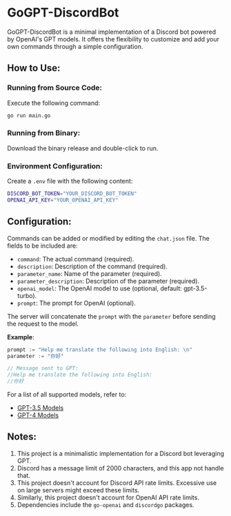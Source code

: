 # GoGPT-DiscordBot

GoGPT-DiscordBot is a minimal implementation of a Discord bot powered by OpenAI's GPT models. It offers the flexibility to customize and add your own commands through a simple configuration.

## How to Use:

### Running from Source Code:
Execute the following command:
```bash
go run main.go
```

### Running from Binary:
Download the binary release and double-click to run.

### Environment Configuration:

Create a `.env` file with the following content:
```bash
DISCORD_BOT_TOKEN="YOUR_DISCORD_BOT_TOKEN"
OPENAI_API_KEY="YOUR_OPENAI_API_KEY"
```

## Configuration:

Commands can be added or modified by editing the `chat.json` file. The fields to be included are:

- `command`: The actual command (required).
- `description`: Description of the command (required).
- `parameter_name`: Name of the parameter (required).
- `parameter_description`: Description of the parameter (required).
- `openai_model`: The OpenAI model to use (optional, default: gpt-3.5-turbo).
- `prompt`: The prompt for OpenAI (optional).

The server will concatenate the `prompt` with the `parameter` before sending the request to the model.

**Example**:
```go
prompt := "Help me translate the following into English: \n"
parameter := "你好"

// Message sent to GPT:
//Help me translate the following into English: 
//你好
```

For a list of all supported models, refer to:
- [GPT-3.5 Models](https://platform.openai.com/docs/models/gpt-3-5)
- [GPT-4 Models](https://platform.openai.com/docs/models/gpt-4)

## Notes:

1. This project is a minimalistic implementation for a Discord bot leveraging GPT.
2. Discord has a message limit of 2000 characters, and this app not handle that.
3. This project doesn't account for Discord API rate limits. Excessive use on large servers might exceed these limits.
4. Similarly, this project doesn't account for OpenAI API rate limits.
5. Dependencies include the `go-openai` and `discordgo` packages.

